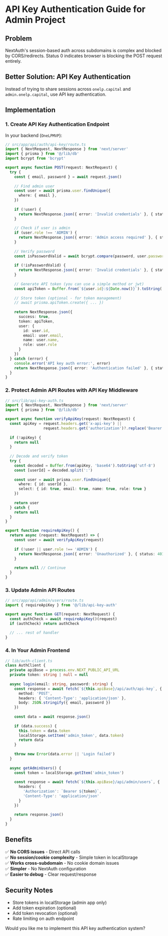 # API Key Authentication Guide for Admin Project

## Problem
NextAuth's session-based auth across subdomains is complex and blocked by CORS/redirects. Status 0 indicates browser is blocking the POST request entirely.

## Better Solution: API Key Authentication

Instead of trying to share sessions across `onelp.capital` and `admin.onelp.capital`, use API key authentication.

## Implementation

### 1. Create API Key Authentication Endpoint

In your backend (`OneLPMVP`):

```typescript
// src/app/api/auth/api-key/route.ts
import { NextRequest, NextResponse } from 'next/server'
import { prisma } from '@/lib/db'
import bcrypt from 'bcrypt'

export async function POST(request: NextRequest) {
  try {
    const { email, password } = await request.json()
    
    // Find admin user
    const user = await prisma.user.findUnique({
      where: { email },
    })
    
    if (!user) {
      return NextResponse.json({ error: 'Invalid credentials' }, { status: 401 })
    }
    
    // Check if user is admin
    if (user.role !== 'ADMIN') {
      return NextResponse.json({ error: 'Admin access required' }, { status: 403 })
    }
    
    // Verify password
    const isPasswordValid = await bcrypt.compare(password, user.password)
    
    if (!isPasswordValid) {
      return NextResponse.json({ error: 'Invalid credentials' }, { status: 401 })
    }
    
    // Generate API token (you can use a simple method or jwt)
    const apiToken = Buffer.from(`${user.id}:${Date.now()}`).toString('base64')
    
    // Store token (optional - for token management)
    // await prisma.apiToken.create({ ... })
    
    return NextResponse.json({
      success: true,
      token: apiToken,
      user: {
        id: user.id,
        email: user.email,
        name: user.name,
        role: user.role
      }
    })
  } catch (error) {
    console.error('API key auth error:', error)
    return NextResponse.json({ error: 'Authentication failed' }, { status: 500 })
  }
}
```

### 2. Protect Admin API Routes with API Key Middleware

```typescript
// src/lib/api-key-auth.ts
import { NextRequest, NextResponse } from 'next/server'
import { prisma } from '@/lib/db'

export async function verifyApiKey(request: NextRequest) {
  const apiKey = request.headers.get('x-api-key') || 
                 request.headers.get('authorization')?.replace('Bearer ', '')
  
  if (!apiKey) {
    return null
  }
  
  // Decode and verify token
  try {
    const decoded = Buffer.from(apiKey, 'base64').toString('utf-8')
    const [userId] = decoded.split(':')
    
    const user = await prisma.user.findUnique({
      where: { id: userId },
      select: { id: true, email: true, name: true, role: true }
    })
    
    return user
  } catch {
    return null
  }
}

export function requireApiKey() {
  return async (request: NextRequest) => {
    const user = await verifyApiKey(request)
    
    if (!user || user.role !== 'ADMIN') {
      return NextResponse.json({ error: 'Unauthorized' }, { status: 401 })
    }
    
    return null // Continue
  }
}
```

### 3. Update Admin API Routes

```typescript
// src/app/api/admin/users/route.ts
import { requireApiKey } from '@/lib/api-key-auth'

export async function GET(request: NextRequest) {
  const authCheck = await requireApiKey()(request)
  if (authCheck) return authCheck
  
  // ... rest of handler
}
```

### 4. In Your Admin Frontend

```typescript
// lib/auth-client.ts
class AuthClient {
  private apiBase = process.env.NEXT_PUBLIC_API_URL
  private token: string | null = null
  
  async login(email: string, password: string) {
    const response = await fetch(`${this.apiBase}/api/auth/api-key`, {
      method: 'POST',
      headers: { 'Content-Type': 'application/json' },
      body: JSON.stringify({ email, password })
    })
    
    const data = await response.json()
    
    if (data.success) {
      this.token = data.token
      localStorage.setItem('admin_token', data.token)
      return data
    }
    
    throw new Error(data.error || 'Login failed')
  }
  
  async getAdminUsers() {
    const token = localStorage.getItem('admin_token')
    
    const response = await fetch(`${this.apiBase}/api/admin/users`, {
      headers: {
        'Authorization': `Bearer ${token}`,
        'Content-Type': 'application/json'
      }
    })
    
    return response.json()
  }
}
```

## Benefits

✅ **No CORS issues** - Direct API calls  
✅ **No session/cookie complexity** - Simple token in localStorage  
✅ **Works cross-subdomain** - No cookie domain issues  
✅ **Simpler** - No NextAuth configuration  
✅ **Easier to debug** - Clear request/response  

## Security Notes

- Store tokens in localStorage (admin app only)
- Add token expiration (optional)
- Add token revocation (optional)
- Rate limiting on auth endpoint

Would you like me to implement this API key authentication system?







